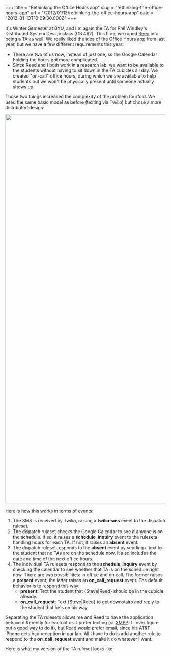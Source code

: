 +++
title = "Rethinking the Office Hours app"
slug = "rethinking-the-office-hours-app"
url = "/2012/01/13/rethinking-the-office-hours-app"
date = "2012-01-13T10:09:30.000Z"
+++

It's Winter Semester at BYU, and I'm again the TA for Phil Windley's Distributed System Design class (CS 462). This time, we roped <a href="https://twitter.com/#!/reedallred">Reed</a> into being a TA as well. We really liked the idea of the <a href="/2011/02/03/office-hours-reporting-the-next-time-block/">Office Hours app</a> from last year, but we have a few different requirements this year:

<ul>
<li>There are two of us now, instead of just one, so the Google Calendar holding the hours got more complicated.</li>
<li>Since Reed and I both work in a research lab, we want to be available to the students without having to sit down in the TA cubicles all day. We created "on-call" office hours, during which we are available to help students but we won't be physically present until someone actually shows up.</li>
</ul>

Those two things increased the complexity of the problem fourfold. We used the same basic model as before (texting via Twilio) but chose a more distributed design:

<a href="https://s3.amazonaws.com/scnay-images/globalconstant/OfficeHoursApp.png"><img alt="" src="https://s3.amazonaws.com/scnay-images/globalconstant/OfficeHoursApp.png" title="Office Hours app flowchart" class="aligncenter" width="1100" height="1220" /></a>

Here is how this works in terms of events:

<ol>
<li>The SMS is received by Twilio, raising a <strong>twilio:sms</strong> event to the dispatch ruleset.</li>
<li>The dispatch ruleset checks the Google Calendar to see if anyone is on the schedule. If so, it raises a <strong>schedule_inquiry</strong> event to the rulesets handling hours for each TA. If not, it raises an <strong>absent</strong> event.</li>
<li>The dispatch ruleset responds to the <strong>absent</strong> event by sending a text to the student that no TAs are on the schedule now. It also includes the date and time of the next office hours.</li>
<li>The individual TA rulesets respond to the <strong>schedule_inquiry</strong> event by checking the calendar to see whether that TA is on the schedule right now. There are two possibilities: in office and on call. The former raises a <strong>present</strong> event; the latter raises an <strong>on_call_request</strong> event. The default behavior is to respond this way:
<ul><li><strong>present</strong>: Text the student that {Steve|Reed} should be in the cubicle already.</li>
<li><strong>on_call_request</strong>: Text {Steve|Reed} to get downstairs and reply to the student that he's on his way.</li></ul></li>
</ol>

Separating the TA rulesets allows me and Reed to have the application behave differently for each of us. I prefer texting (or <a href="https://twitter.com/#!/snay2/status/156432650746339329">XMPP</a> if I ever figure out a <a href="https://twitter.com/#!/snay2/status/156448534013554689">good way</a> to do it), but Reed would prefer email, since his AT&T iPhone gets bad reception in our lab. All I have to do is add another rule to respond to the <strong>on_call_request</strong> event and make it do whatever I want.

Here is what my version of the TA ruleset looks like:

<script src="https://gist.github.com/1607554.js?file=a163x149.js"></script>